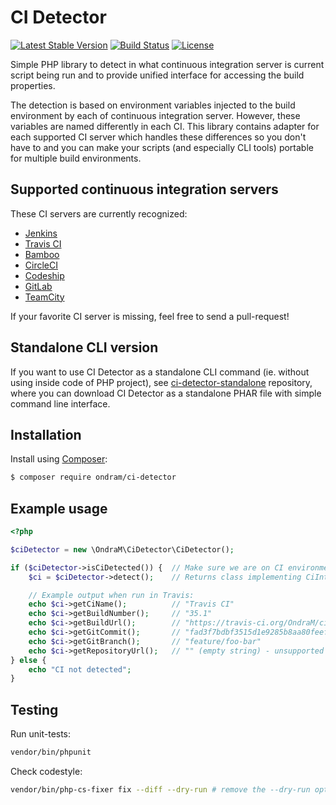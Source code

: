 # CI Detector

[![Latest Stable Version](https://img.shields.io/packagist/v/ondram/ci-detector.svg?style=flat-square)](https://packagist.org/packages/ondram/ci-detector)
[![Build Status](https://img.shields.io/travis/OndraM/ci-detector.svg?style=flat-square)](https://travis-ci.org/OndraM/ci-detector)
[![License](https://img.shields.io/packagist/l/ondram/ci-detector.svg?style=flat-square)](https://packagist.org/packages/ondram/ci-detector)

Simple PHP library to detect in what continuous integration server is current script being run and to provide unified 
interface for accessing the build properties.
 
The detection is based on environment variables injected to the build environment by each of continuous integration 
server. However, these variables are named differently in each CI. This library contains adapter for each supported
CI server which handles these differences so you don't have to and you can make your scripts (and especially CLI tools)
portable for multiple build environments.

## Supported continuous integration servers

These CI servers are currently recognized: 

 - [Jenkins](https://jenkins.io/)
 - [Travis CI](https://travis-ci.org/)
 - [Bamboo](https://www.atlassian.com/software/bamboo)
 - [CircleCI](https://circleci.com/)
 - [Codeship](https://codeship.com/)
 - [GitLab](https://about.gitlab.com/gitlab-ci/)
 - [TeamCity](https://www.jetbrains.com/teamcity/)

If your favorite CI server is missing, feel free to send a pull-request!

## Standalone CLI version
If you want to use CI Detector as a standalone CLI command (ie. without using inside code of PHP project),
see [ci-detector-standalone](https://github.com/OndraM/ci-detector-standalone) repository, where you can
download CI Detector as a standalone PHAR file with simple command line interface.

## Installation

Install using [Composer](https://getcomposer.org/):

```sh
$ composer require ondram/ci-detector
```

## Example usage

```php
<?php

$ciDetector = new \OndraM\CiDetector\CiDetector();

if ($ciDetector->isCiDetected()) {  // Make sure we are on CI environment
    $ci = $ciDetector->detect();    // Returns class implementing CiInterface or throws CiNotDetectedException

    // Example output when run in Travis:
    echo $ci->getCiName();          // "Travis CI"
    echo $ci->getBuildNumber();     // "35.1"
    echo $ci->getBuildUrl();        // "https://travis-ci.org/OndraM/ci-detector/jobs/148395137"
    echo $ci->getGitCommit();       // "fad3f7bdbf3515d1e9285b8aa80feeff74507bdd"
    echo $ci->getGitBranch();       // "feature/foo-bar"
    echo $ci->getRepositoryUrl();   // "" (empty string) - unsupported on Travis, will return eg. "ssh://git@gitserver:7999/project/repo.git" on Jenkins etc.)
} else {
    echo "CI not detected";
}
```

## Testing

Run unit-tests:

```sh
vendor/bin/phpunit
```

Check codestyle:
```sh
vendor/bin/php-cs-fixer fix --diff --dry-run # remove the --dry-run option to fix the codestyle
```
